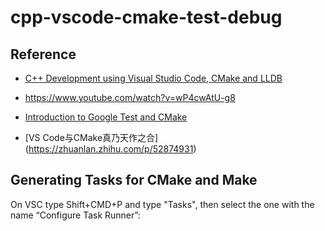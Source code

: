 # cpp-vscode-cmake-test-debug


## Reference
- [C++ Development using Visual Studio Code, CMake and LLDB](https://medium.com/audelabs/c-development-using-visual-studio-code-cmake-and-lldb-d0f13d38c563)

- https://www.youtube.com/watch?v=wP4cwAtU-g8


- [Introduction to Google Test and CMake](https://www.youtube.com/watch?v=Lp1ifh9TuFI)

- [VS Code与CMake真乃天作之合] (https://zhuanlan.zhihu.com/p/52874931)

## Generating Tasks for CMake and Make
On VSC type Shift+CMD+P and type "Tasks", then select the one with the name “Configure Task Runner”: